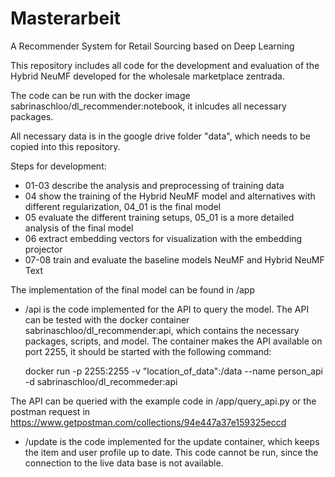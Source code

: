 # Masterarbeit
A Recommender System for Retail Sourcing based on Deep Learning

This repository includes all code for the development and evaluation of the Hybrid NeuMF developed for the wholesale marketplace zentrada.

The code can be run with the docker image sabrinaschloo/dl_recommender:notebook, it inlcudes all necessary packages. 

All necessary data is in the google drive folder "data", which needs to be copied into this repository.

Steps for development:
- 01-03 describe the analysis and preprocessing of training data 
- 04 show the training of the Hybrid NeuMF model and alternatives with different regularization, 04_01 is the final model
- 05 evaluate the different training setups, 05_01 is a more detailed analysis of the final model
- 06 extract embedding vectors for visualization with the embedding projector
- 07-08 train and evaluate the baseline models NeuMF and Hybrid NeuMF Text

The implementation of the final model can be found in /app
- /api is the code implemented for the API to query the model. The API can be tested with the docker container sabrinaschloo/dl_recommender:api, which contains the necessary packages, scripts, and model. The container makes the API available on port 2255, it should be started with the following command:
  
  docker run -p 2255:2255 -v "location_of_data":/data --name person_api -d sabrinaschloo/dl_recommeder:api
  
 The API can be queried with the example code in /app/query_api.py or the postman request in  https://www.getpostman.com/collections/94e447a37e159325eccd
 
- /update is the code implemented for the update container, which keeps the item and user profile up to date. This code cannot be run, since the connection to the live data base is not available. 
